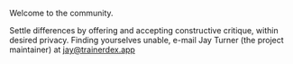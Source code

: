 Welcome to the community.

Settle differences by offering and accepting constructive critique, within desired privacy.
Finding yourselves unable, e-mail Jay Turner (the project maintainer) at jay@trainerdex.app
